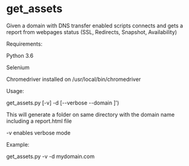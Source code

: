# get_assets
Given a domain with DNS transfer enabled scripts connects and gets a report from webpages status (SSL, Redirects, Snapshot, Availability)

Requirements: 

Python 3.6

Selenium 

Chromedriver installed on /usr/local/bin/chromedriver 

Usage: 

get_assets.py [-v] -d <domain> [--verbose --domain <domain>]')

This will generate a folder on same directory with the domain name including a report.html file

-v enables verbose mode 

Example: 

get_assets.py -v -d mydomain.com 


